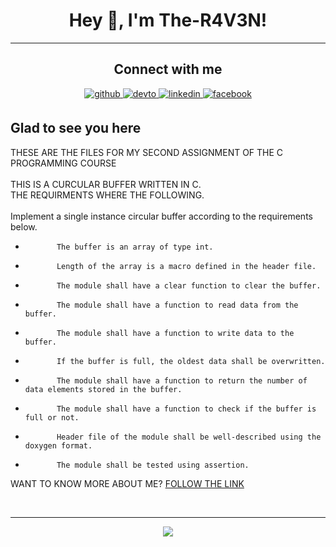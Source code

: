 # <div align="center">Hey 👋, I'm The-R4V3N!</div>  

----

## <div align="center"> Connect with me  

<div align="center">
 <a href="https://github.com/The-R4V3N" target="_blank">
<img src=https://img.shields.io/badge/github-%2324292e.svg?&style=for-the-badge&logo=github&logoColor=white alt=github style="margin-bottom: 5px;" />
<a href="https://dev.to/ther4v3n" target="_blank">
<img src=https://img.shields.io/badge/dev.to-%2308090A.svg?&style=for-the-badge&logo=dev.to&logoColor=white alt=devto style="margin-bottom: 5px;" />
</a>
<a href="https://linkedin.com/in/oliver-joisten" target="_blank">
<img src=https://img.shields.io/badge/linkedin-%231E77B5.svg?&style=for-the-badge&logo=linkedin&logoColor=white alt=linkedin style="margin-bottom: 5px;" />
</a>
<a href="https://www.facebook.com/oliver.joisten" target="_blank">
<img src=https://img.shields.io/badge/facebook-%232E87FB.svg?&style=for-the-badge&logo=facebook&logoColor=white alt=facebook style="margin-bottom: 5px;" />
</a>

</a>  
</div>

## Glad to see you here  

THESE ARE THE FILES FOR MY SECOND ASSIGNMENT OF THE C PROGRAMMING COURSE</br>
<br>
THIS IS A CURCULAR BUFFER WRITTEN IN C.<br>
THE REQUIRMENTS WHERE THE FOLLOWING.<br>
<br>
Implement a single instance circular buffer according to the requirements below.<br>
 *            The buffer is an array of type int.
 *            Length of the array is a macro defined in the header file.
 *            The module shall have a clear function to clear the buffer.
 *            The module shall have a function to read data from the buffer.
 *            The module shall have a function to write data to the buffer.
 *            If the buffer is full, the oldest data shall be overwritten.
 *            The module shall have a function to return the number of data elements stored in the buffer.
 *            The module shall have a function to check if the buffer is full or not.
 *            Header file of the module shall be well-described using the doxygen format.
 *            The module shall be tested using assertion.


WANT TO KNOW MORE ABOUT ME? [FOLLOW THE LINK](https://the-r4v3n.github.io/github.io/#)  

<br/>  

----

<div align="center">
<img src="https://komarev.com/ghpvc/?username=rishavanandthe-r4v3n&&style=flat-square" align="center" />
</div>  

<br />
